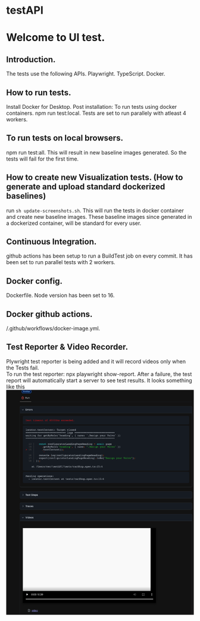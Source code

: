 # testAPI
# Welcome to UI test. 
## Introduction. 
The tests use the following APIs. 
 Playwright. 
 TypeScript. 
 Docker. 
## How to run tests. 
 Install Docker for Desktop. 
 Post installation: To run tests using docker containers. 
 npm run test:local.
 Tests are set to run parallely with atleast 4 workers. 
## To run tests on local browsers. 
 npm run test:all. 
 This will result in new baseline images generated. So the tests will fail for the first time.  
## How to create new Visualization tests. (How to generate and upload standard dockerized baselines)
 run `sh update-screenshots.sh`. 
 This will run the tests in docker container and create new baseline images. These baseline images since generated in a dockerized container, will be standard for every user.
## Continuous Integration. 
 github actions has been setup to run a BuildTest job on every commit. It has been set to run parallel tests with 2 workers. 

## Docker config. 
 Dockerfile. 
 Node version has been set to 16. 

## Docker github actions.  
 /.github/workflows/docker-image.yml. 
 ## Test Reporter & Video Recorder. 
 Plywright test reporter is being added and it will record videos only when the Tests fail.  
 To run the test reporter:  npx playwright show-report. 
 After a failure, the test report will automatically start a server to see test results. 
It looks something like this
![Alt text](testReporter.png?raw=true "Title")

 
